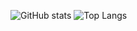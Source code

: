 ![GitHub stats](https://github-readme-stats.vercel.app/api?username=vaporwavy&show_icons=true&theme=dark&hide_title=ture&include_all_commits=ture&line_height=28)
![Top Langs](https://github-readme-stats.vercel.app/api/top-langs/?username=vaporwavy&layout=compact&theme=dark&hide_title=ture&langs_count=8)
